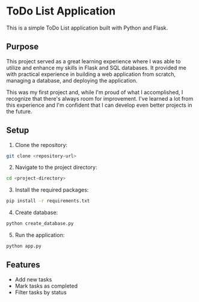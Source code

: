 # ToDo List Application

This is a simple ToDo List application built with Python and Flask.

## Purpose

This project served as a great learning experience where I was able to utilize and enhance my skills in Flask and SQL databases. It provided me with practical experience in building a web application from scratch, managing a database, and deploying the application.

This was my first project and, while I'm proud of what I accomplished, I recognize that there's always room for improvement. I've learned a lot from this experience and I'm confident that I can develop even better projects in the future.

## Setup

1. Clone the repository:

```sh
git clone <repository-url>
```

2. Navigate to the project directory:

```sh
cd <project-directory>
```

3. Install the required packages:

```sh
pip install -r requirements.txt
```

4. Create database:

```sh
python create_database.py
```

5. Run the application:

```sh
python app.py
```

## Features

- Add new tasks
- Mark tasks as completed
- Filter tasks by status
